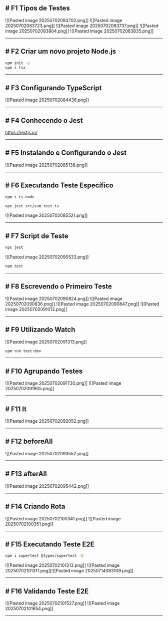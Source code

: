 ## # F1 Tipos de Testes

![[Pasted image 20250702083702.png]]
![[Pasted image 20250702083723.png]]
![[Pasted image 20250702083737.png]]
![[Pasted image 20250702083804.png]]
![[Pasted image 20250702083835.png]]

---

## # F2 Criar um novo projeto Node.js

```bash
npm init -y
npm i tsx
```

---

## # F3 Configurando TypeScript

![[Pasted image 20250702084438.png]]

---

## # F4 Conhecendo o Jest

https://jestjs.io/

---

## # F5 Instalando e Configurando o Jest

![[Pasted image 20250702085138.png]]

---

## # F6 Executando Teste Específico 

```bash
npm i ts-node
```

```bash
npx jest src/sum.test.ts
```

![[Pasted image 20250702085521.png]]


---

## # F7 Script de Teste

```bash
npx jest
```
![[Pasted image 20250702090533.png]]
```bash
npm test
```

---

## # F8 Escrevendo o Primeiro Teste

![[Pasted image 20250702090824.png]]
![[Pasted image 20250702090836.png]]
![[Pasted image 20250702090847.png]]
![[Pasted image 20250702091013.png]]

---

## # F9 Utilizando Watch

![[Pasted image 20250702091313.png]]
```bash
npm run test:dev
```

---

## # F10 Agrupando Testes

![[Pasted image 20250702091730.png]]
![[Pasted image 20250702091905.png]]

---

## # F11 It

![[Pasted image 20250702092052.png]]

---

## # F12 beforeAll 

![[Pasted image 20250702093552.png]]

---

## # F13 afterAll 

![[Pasted image 20250702095442.png]]

---

## # F14 Criando Rota

![[Pasted image 20250702100341.png]]
![[Pasted image 20250702100351.png]]

---

## # F15 Executando Teste E2E

```bash
npm i supertest @types/supertest -D
```

![[Pasted image 20250702101213.png]]
![[Pasted image 20250702101311.png]]![[Pasted image 20250714093109.png]]

---

## # F16 Validando Teste E2E

![[Pasted image 20250702101527.png]]
![[Pasted image 20250702101654.png]]

---


